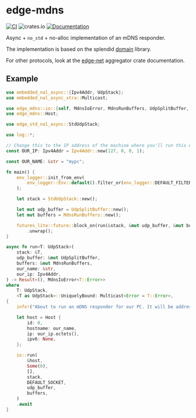 # edge-mdns

[![CI](https://github.com/ivmarkov/edge-net/actions/workflows/ci.yml/badge.svg)](https://github.com/ivmarkov/edge-net/actions/workflows/ci.yml)
![crates.io](https://img.shields.io/crates/v/edge-net.svg)
[![Documentation](https://docs.rs/edge-net/badge.svg)](https://docs.rs/edge-net)

Async + `no_std` + no-alloc implementation of an mDNS responder.

The implementation is based on the splendid [domain](https://github.com/NLnetLabs/domain) library.

For other protocols, look at the [edge-net](https://github.com/ivmarkov/edge-net) aggregator crate documentation.

## Example

```rust
use embedded_nal_async::{Ipv4Addr, UdpStack};
use embedded_nal_async_xtra::Multicast;

use edge_mdns::io::{self, MdnsIoError, MdnsRunBuffers, UdpSplitBuffer, DEFAULT_SOCKET};
use edge_mdns::Host;

use edge_std_nal_async::StdUdpStack;

use log::*;

// Change this to the IP address of the machine where you'll run this example
const OUR_IP: Ipv4Addr = Ipv4Addr::new(127, 0, 0, 1);

const OUR_NAME: &str = "mypc";

fn main() {
    env_logger::init_from_env(
        env_logger::Env::default().filter_or(env_logger::DEFAULT_FILTER_ENV, "info"),
    );

    let stack = StdUdpStack::new();

    let mut udp_buffer = UdpSplitBuffer::new();
    let mut buffers = MdnsRunBuffers::new();

    futures_lite::future::block_on(run(&stack, &mut udp_buffer, &mut buffers, OUR_NAME, OUR_IP))
        .unwrap();
}

async fn run<T: UdpStack>(
    stack: &T,
    udp_buffer: &mut UdpSplitBuffer,
    buffers: &mut MdnsRunBuffers,
    our_name: &str,
    our_ip: Ipv4Addr,
) -> Result<(), MdnsIoError<T::Error>>
where
    T: UdpStack,
    <T as UdpStack>::UniquelyBound: Multicast<Error = T::Error>,
{
    info!("About to run an mDNS responder for our PC. It will be addressable using {our_name}.local, so try to `ping {our_name}.local`.");

    let host = Host {
        id: 0,
        hostname: our_name,
        ip: our_ip.octets(),
        ipv6: None,
    };

    io::run(
        &host,
        Some(0),
        [],
        stack,
        DEFAULT_SOCKET,
        udp_buffer,
        buffers,
    )
    .await
}
```
